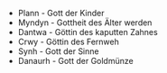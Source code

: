 - Plann - Gott der Kinder
- Myndyn - Gottheit des Älter werden
- Dantwa - Göttin des kaputten Zahnes
- Crwy - Göttin des Fernweh
- Synh - Gott der Sinne
- Danaurh - Gott der Goldmünze